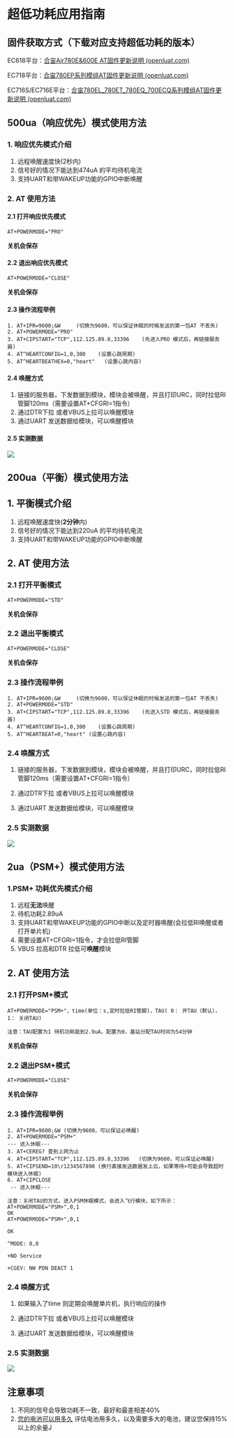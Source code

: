 # 超低功耗应用指南

## 固件获取方式（下载对应支持超低功耗的版本）

EC618平台：[合宙Air780E&600E AT固件更新说明 (openluat.com)](https://doc.openluat.com/article/4922)

EC718平台：[合宙780EP系列模组AT固件更新说明 (openluat.com)](https://doc.openluat.com/article/5055)

EC716S/EC716E平台：[合宙780EL_780ET_780EQ_700ECQ系列模组AT固件更新说明 (openluat.com)](https://doc.openluat.com/article/5045)



## 500ua（响应优先）模式使用方法

### 1. 响应优先模式介绍
1. 远程唤醒速度快(2秒内)
2. 信号好的情况下能达到474uA 的平均待机电流
3. 支持UART和带WAKEUP功能的GPIO中断唤醒
### 2. AT 使用方法
#### 2.1 打开响应优先模式

```
AT+POWERMODE="PRO"
```

**关机会保存**

#### 2.2 退出响应优先模式

```
AT+POWERMODE="CLOSE"
```

**关机会保存**

#### 2.3 操作流程举例


```
1. AT+IPR=9600;&W     (切换为9600，可以保证休眠的时候发送的第一包AT 不丢失)
2. AT+POWERMODE="PRO"
3. AT+CIPSTART="TCP",112.125.89.8,33396    (先进入PRO 模式后，再链接服务器)
4. AT^HEARTCONFIG=1,0,300    (设置心跳周期) 
5. AT^HEARTBEATHEX=0,"heart"   (设置心跳内容) 
```

#### 2.4 唤醒方式

1. 链接的服务器，下发数据到模块，模块会被唤醒，并且打印URC，同时拉低RI管脚120ms（需要设置AT+CFGRI=1指令）
2. 通过DTR下拉 或者VBUS上拉可以唤醒模块
3. 通过UART 发送数据给模块，可以唤醒模块

#### 2.5 实测数据

![](image/500ua.png)

## 200ua（平衡）模式使用方法

## 1. 平衡模式介绍
1. 远程唤醒速度快(**2分钟**内)
2. 信号好的情况下能达到220uA 的平均待机电流
3. 支持UART和带WAKEUP功能的GPIO中断唤醒 
## 2. AT 使用方法
### 2.1 打开平衡模式

```
AT+POWERMODE="STD"
```

**关机会保存**
### 2.2 退出平衡模式

```
AT+POWERMODE="CLOSE"
```

**关机会保存**
### 2.3 操作流程举例


```
1. AT+IPR=9600;&W     (切换为9600，可以保证休眠的时候发送的第一包AT 不丢失)
2. AT+POWERMODE="STD"
3. AT+CIPSTART="TCP",112.125.89.8,33396    (先进入STD 模式后，再链接服务器)
4. AT^HEARTCONFIG=1,0,300    (设置心跳周期) 
5. AT^HEARTBEAT=0,"heart" (设置心跳内容) 
```

### 2.4 唤醒方式

1. 链接的服务器，下发数据到模块，模块会被唤醒，并且打印URC，同时拉低RI管脚120ms（需要设置AT+CFGRI=1指令）

2. 通过DTR下拉 或者VBUS上拉可以唤醒模块

3. 通过UART 发送数据给模块，可以唤醒模块


### 2.5 实测数据

![](image/200ua.png)

## 2ua（PSM+）模式使用方法

### 1.PSM+ 功耗优先模式介绍

1. 远程**无法**唤醒
2. 待机功耗2.89uA
3. 支持UART和带WAKEUP功能的GPIO中断以及定时器唤醒(会拉低RI唤醒或者打开单片机) 
4. 需要设置AT+CFGRI=1指令，才会拉低RI管脚
5. VBUS 拉高和DTR 拉低可**唤醒**模块

## 2. AT 使用方法
### 2.1 打开PSM+模式

```
AT+POWERMODE="PSM+"，time(单位：s,定时拉低RI管脚)，TAU( 0： 开TAU（默认）， 1： 关闭TAU)

注意：TAU配置为1 待机功耗能到2.9uA，配置为0，基站分配TAU时间为54分钟
```

**关机会保存**
### 2.2 退出PSM+模式

```
AT+POWERMODE="CLOSE"
```

**关机会保存**
### 2.3 操作流程举例

```
1. AT+IPR=9600;&W (切换为9600，可以保证必唤醒)
2. AT+POWERMODE="PSM+"
--- 进入休眠---
3. AT+CEREG? 查到上网为止 
4. AT+CIPSTART="TCP",112.125.89.8,33396   (切换为9600，可以保证必唤醒)
5. AT+CIPSEND=10\r1234567890 (换行直接发送数据发上云，如果等待>可能会导致超时模块进入休眠)
6. AT+CIPCLOSE
 -- 进入休眠---
```

```
注意：关闭TAU的方式，进入PSM休眠模式，会进入飞行模块，如下所示：
AT+POWERMODE="PSM+",0,1
OK
AT+POWERMODE="PSM+",0,1

OK

^MODE: 0,0

+NO Service

+CGEV: NW PDN DEACT 1
```

### 2.4 唤醒方式

1. 如果输入了time 则定期会唤醒单片机，执行响应的操作

2. 通过DTR下拉 或者VBUS上拉可以唤醒模块

3. 通过UART 发送数据给模块，可以唤醒模块


### 2.5 实测数据

![](image/2ua.png)

## 注意事项

1. 不同的信号会导致功耗不一致，最好和最差相差40%
2. [您的电池可以用多久](https://wiki.luatos.com/_static/tools/psmplus/index.html "您的电池可以用多久") 评估电池用多久，以及需要多大的电池，建议您保持15% 以上的余量J
